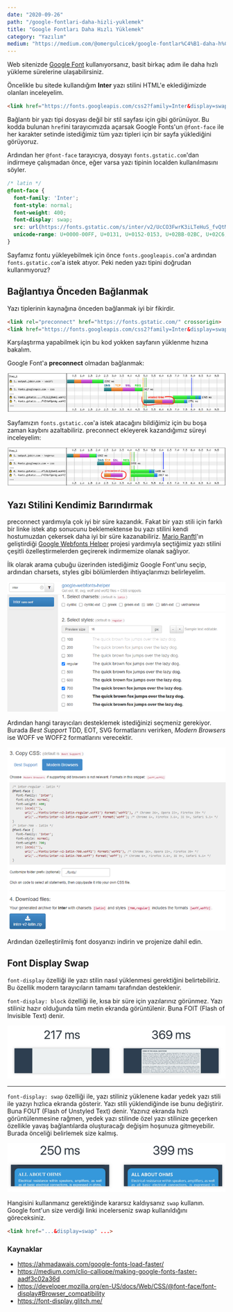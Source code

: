 ```yaml
---
date: "2020-09-26"
path: "/google-fontlari-daha-hizli-yuklemek"
title: "Google Fontları Daha Hızlı Yüklemek"
category: "Yazılım"
medium: "https://medium.com/@omergulcicek/google-fontlar%C4%B1-daha-h%C4%B1zl%C4%B1-y%C3%BCklemek-d2afb28494dc"
---
```


Web sitenizde <a href="https://fonts.google.com/" target="_blank" rel="noreferrer noopener">Google Font</a> kullanıyorsanız, basit birkaç adım ile daha hızlı yükleme sürelerine ulaşabilirsiniz.

Öncelikle bu sitede kullandığım **Inter** yazı stilini HTML'e eklediğimizde olanları inceleyelim.

```html
<link href="https://fonts.googleapis.com/css2?family=Inter&display=swap" rel="stylesheet">
```

Bağlantı bir yazı tipi dosyası değil bir stil sayfası için gibi görünüyor. Bu kodda bulunan `href`ini tarayıcımızda açarsak Google Fonts'un `@font-face` ile her karakter setinde istediğimiz tüm yazı tipleri için bir sayfa yüklediğini görüyoruz.

Ardından her `@font-face` tarayıcıya, dosyayı `fonts.gstatic.com`'dan indirmeye çalışmadan önce, eğer varsa yazı tipinin localden kullanılmasını söyler.


```css
/* latin */
@font-face {
  font-family: 'Inter';
  font-style: normal;
  font-weight: 400;
  font-display: swap;
  src: url(https://fonts.gstatic.com/s/inter/v2/UcCO3FwrK3iLTeHuS_fvQtMwCp50KnMw2boKoduKmMEVuLyfAZ9hiA.woff2) format('woff2');
  unicode-range: U+0000-00FF, U+0131, U+0152-0153, U+02BB-02BC, U+02C6, U+02DA, U+02DC, U+2000-206F, U+2074, U+20AC, U+2122, U+2191, U+2193, U+2212, U+2215, U+FEFF, U+FFFD;
}
```

Sayfamız fontu yükleyebilmek için önce `fonts.googleapis.com`'a ardından `fonts.gstatic.com`'a istek atıyor. Peki neden yazı tipini doğrudan kullanmıyoruz?

## Bağlantıya Önceden Bağlanmak

Yazı tiplerinin kaynağına önceden bağlanmak iyi bir fikirdir.

```html
<link rel="preconnect" href="https://fonts.gstatic.com/" crossorigin>
<link href="https://fonts.googleapis.com/css2?family=Inter&display=swap" rel="stylesheet">
```

Karşılaştırma yapabilmek için bu kod yokken sayfanın yüklenme hızına bakalım.

Google Font'a **preconnect** olmadan bağlanmak:

![preconnect olmadan bağlanmak](../../assets/img/blog/2020-09-26/without-preconnect.png)

Sayfamızın `fonts.gstatic.com`'a istek atacağını bildiğimiz için bu boşa zaman kaybını azaltabiliriz. preconnect ekleyerek kazandığımız süreyi inceleyelim:

![preconnect ile bağlanmak](../../assets/img/blog/2020-09-26/with-preconnect.png)

## Yazı Stilini Kendimiz Barındırmak

preconnect yardımıyla çok iyi bir süre kazandık. Fakat bir yazı stili için farklı bir linke istek atıp sonucunu beklemektense bu yazı stilini kendi hostumuzdan çekersek daha iyi bir süre kazanabiliriz. <a href="https://mranftl.com/" target="_blank" rel="noreferrer noopener">Mario Ranftl</a>'ın geliştirdiği <a href="https://google-webfonts-helper.herokuapp.com/fonts" target="_blank" rel="noreferrer noopener">Google Webfonts Helper</a> projesi yardımıyla seçtiğimiz yazı stilini çeşitli özelleştirmelerden geçirerek indirmemize olanak sağlıyor.

İlk olarak arama çubuğu üzerinden istediğimiz Google Font'unu seçip, ardından charsets, styles gibi bölümlerden ihtiyaçlarımızı belirleyelim.

![Google Webfonts Helper](../../assets/img/blog/2020-09-26/google-webfonts-helper.png)

Ardından hangi tarayıcıları desteklemek istediğinizi seçmeniz gerekiyor. Burada *Best Support* TDD, EOT, SVG formatlarını verirken, *Modern Browsers* ise WOFF ve WOFF2 formatlarını verecektir.

![Google Webfonts Helper](../../assets/img/blog/2020-09-26/google-webfonts-helper-2.png)

Ardından özelleştirilmiş font dosyanızı indirin ve projenize dahil edin.

## Font Display Swap

`font-display` özelliği ile yazı stilin nasıl yüklenmesi gerektiğini belirtebiliriz. Bu özellik modern tarayıcıların tamamı tarafından desteklenir. 

`font-display: block` özelliği ile, kısa bir süre için yazılarınız görünmez. Yazı stiliniz hazır olduğunda tüm metin ekranda görüntülenir. Buna FOIT (Flash of Invisible Text) denir.

![font-display block özelliği](../../assets/img/blog/2020-09-26/display-block.png)

***

`font-display: swap` özelliği ile, yazı stiliniz yüklenene kadar yedek yazı stili ile yazıyı hızlıca ekranda gösterir. Yazı stili yüklendiğinde ise bunu değiştirir. Buna FOUT (Flash of Unstyled Text) denir. Yazınız ekranda hızlı görüntülenmesine rağmen, yedek yazı stilinde özel yazı stilinize geçerken özellikle yavaş bağlantılarda oluşturacağı değişim hoşunuza gitmeyebilir. Burada önceliği belirlemek size kalmış.

![font-display swap özelliği](../../assets/img/blog/2020-09-26/display-swap.png)

Hangisini kullanmanız gerektiğinde kararsız kaldıysanız `swap` kullanın. Google font'un size verdiği linki incelerseniz swap kullanıldığını göreceksiniz.


```html
<link href="...&display=swap" ...>
```

### Kaynaklar

- <a href="https://ahmadawais.com/google-fonts-load-faster/" target="_blank" rel="noreferrer noopener">https://ahmadawais.com/google-fonts-load-faster/</a>
- <a href="https://medium.com/clio-calliope/making-google-fonts-faster-aadf3c02a36d" target="_blank" rel="noreferrer noopener">https://medium.com/clio-calliope/making-google-fonts-faster-aadf3c02a36d</a>
- <a href="https://developer.mozilla.org/en-US/docs/Web/CSS/@font-face/font-display#Browser_compatibility" target="_blank" rel="noreferrer noopener">https://developer.mozilla.org/en-US/docs/Web/CSS/@font-face/font-display#Browser_compatibility</a>
- <a href="https://font-display.glitch.me/" target="_blank" rel="noreferrer noopener">https://font-display.glitch.me/</a>
